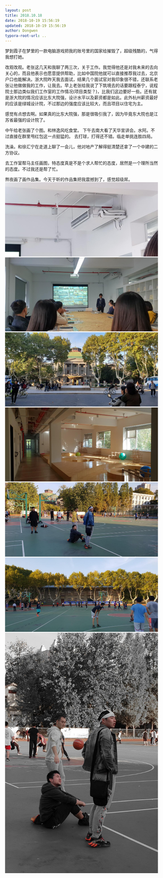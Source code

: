 ```yaml
---
layout: post
title: 2018.10.18
date: 2018-10-19 15:56:19
updated: 2018-10-19 15:56:19
author: Dongwen
typora-root-url: ..
---
```




梦到霞子在梦里的一款电脑游戏把我的账号里的国家给摧毁了，超级残酷的，气得我想打她。

改观改观。老张这几天和我聊了两三次，关于工作。我觉得他还是对我未来的去向关心的，而且他表示也愿意提供帮助，比如中国院他就可以直接推荐我过去，北京户口也能解决。浙大院昨天我去面试，结果几个面试官对我印象很不错，还联系老张让他做做我的工作，让我去。早上老张给我说了下筑境去的话要跟程泰宁，说程院士那边类似我们工作室的工作情况(项目类型？)，比我们这边要好一些。还有就是浙大院的情况应该比东大院强，设计水平以及薪资都是如此。此外杭州薪资最好的应该是绿城设计院，不过那边的强度应该比较大，而且项目以住宅为主。

感觉有点想去啊。如果真的比东大院强，那是很吸引我了，因为毕竟东大院也是江苏省最强的设计院了。

中午给老张画了个图。和林逸风吃食堂。
下午去南大看了天华宣讲会。水阿。不过直接在群里甩红包这一点挺猛的。
去打球，打得还不错。临走单挑连胜四局。

洗澡。和徐汇宁在走道上聊了一会儿，他对地产了解得挺清楚还拿了一个中建的二方协议。

去工作室帮马主任画图，特态度真是不是个求人帮忙的态度，居然是一个理所当然的态度。不过我还是帮了忙。

熬夜画了画作品集。今天于昕的作品集把我震撼到了，感觉超级屌。       ![](/img/in-post/x54913849.jpg)
![](/img/in-post/x54913845.jpg)
![](/img/in-post/x54913861.jpg)
![](/img/in-post/x54913841.jpg)
![](/img/in-post/x54913856.jpg)
![](/img/in-post/x54913863.jpg)
![](/img/in-post/x54913857.jpg)
